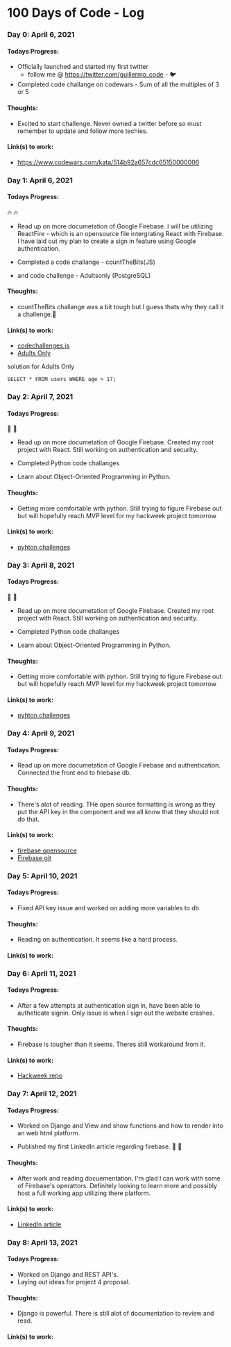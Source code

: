# 100 Days of Code - Log

### Day 0: April 6, 2021

#### Todays Progress:
- Officially launched and started my first twitter 
    - follow me @ https://twitter.com/guillermo_code - 🐦
- Completed code challange on codewars - Sum of all the multiples of 3 or 5

#### Thoughts: 
- Excited to start challenge. Never owned a twitter before so must remember to update and follow more techies. 

#### Link(s) to work: 
- https://www.codewars.com/kata/514b92a657cdc65150000006

### Day 1: April 6, 2021

#### Todays Progress:
🔥 🔥 
- Read up on more documetation of Google Firebase. I will be utilizing ReactFire - which is an opensource file intergrating React with Firebase. I have laid out my plan to create a sign in feature using Google authentication.

- Completed a code challange - countTheBits(JS)

- and code challenge - Adultsonly (PostgreSQL)

#### Thoughts: 
- countTheBits challange was a bit tough but I guess thats why they call it a challenge.🦾

#### Link(s) to work: 
- [codechallenges.js](https://github.com/ghernandez24/Code-every-day/blob/main/code-challenges/codechallege.js)
- [Adults Only](https://www.codewars.com/kata/590a95eede09f87472000213/train/sql)

solution for Adults Only
```
SELECT * FROM users WHERE age > 17;
```

### Day 2: April 7, 2021

#### Todays Progress:
🐍 🐍
- Read up on more documetation of Google Firebase. Created my root project with React. Still working on authentication and security. 

- Completed Python code challanges
- Learn about Object-Oriented Programming in Python.

#### Thoughts: 
- Getting more comfortable with python. Still trying to figure Firebase out but will hopefully reach MVP level for my hackweek project tomorrow

#### Link(s) to work: 
- [pyhton challenges]('https://github.com/ghernandez24/Code-every-day/blob/main/code-challenges/challenges.py')

### Day 3: April 8, 2021

#### Todays Progress:
🐍 🐍
- Read up on more documetation of Google Firebase. Created my root project with React. Still working on authentication and security. 

- Completed Python code challanges
- Learn about Object-Oriented Programming in Python.

#### Thoughts: 
- Getting more comfortable with python. Still trying to figure Firebase out but will hopefully reach MVP level for my hackweek project tomorrow

#### Link(s) to work: 
- [pyhton challenges]('https://github.com/ghernandez24/Code-every-day/blob/main/code-challenges/challenges.py')

### Day 4: April 9, 2021

#### Todays Progress:
- Read up on more documetation of Google Firebase and authentication. Connected the front end to friebase db. 

#### Thoughts: 
- There's alot of reading. THe open source formatting is wrong as they put the API key in the component and we all know that they should not do that. 

#### Link(s) to work: 
- [firebase opensource]('https://firebaseopensource.com/')
- [Firebase git]('https://github.com/FirebaseExtended/reactfire/blob/main/docs/quickstart.md')

### Day 5: April 10, 2021

#### Todays Progress:
- Fixed API key issue and worked on adding more variables to db

#### Thoughts: 
- Reading on authentication. It seems like a hard process. 

#### Link(s) to work: 

### Day 6: April 11, 2021

#### Todays Progress:
- After a few attempts at authentication sign in, have  been able to autheticate signin. Only issue is when I sign out the website crashes. 

#### Thoughts: 
- Firebase is tougher than it seems. Theres still workaround from it. 

#### Link(s) to work: 
- [Hackweek repo]('https://github.com/ghernandez24/hackweek')

### Day 7: April 12, 2021

#### Todays Progress:
- Worked on Django and View and show functions and how to render into an web html platform. 

- Published my first LinkedIn article regarding firebase. 🎉 🎉

#### Thoughts: 
-  After work and reading docuementation. I'm glad I can work with some of Firebase's operattors. Definitely looking to learn more and possibly host a full working app utilizing there platform. 

#### Link(s) to work: 
- [LinkedIn article]('https://www.linkedin.com/pulse/intro-google-firebase-you-new-software-developer-hernandez/?trackingId=EXF4gx38TZOZrsk0GVOMaA%3D%3D')

### Day 8: April 13, 2021

#### Todays Progress:
- Worked on Django and REST API's. 
- Laying out ideas for project 4 proposal.

#### Thoughts: 
-  Django is powerful. There is still alot of documentation to review and read.

#### Link(s) to work: 
